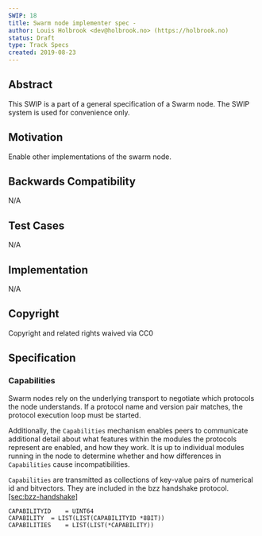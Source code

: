 ```yaml
---
SWIP: 18
title: Swarm node implementer spec - 
author: Louis Holbrook <dev@holbrook.no> (https://holbrook.no)
status: Draft
type: Track Specs
created: 2019-08-23
---
```


## Abstract

This SWIP is a part of a general specification of a Swarm node. The SWIP system is used for convenience only.

## Motivation

Enable other implementations of the swarm node.

## Backwards Compatibility

N/A

## Test Cases

N/A

## Implementation

N/A

## Copyright

Copyright and related rights waived via CC0

## Specification

### Capabilities

Swarm nodes rely on the underlying transport to negotiate which
protocols the node understands. If a protocol name and version pair
matches, the protocol execution loop must be started.

Additionally, the `Capabilities` mechanism enables peers to communicate
additional detail about what features within the modules the protocols
represent are enabled, and how they work. It is up to individual modules
running in the node to determine whether and how differences in
`Capabilities` cause incompatibilities.

`Capabilities` are transmitted as collections of key-value pairs of
numerical id and bitvectors. They are included in the bzz handshake
protocol. [\[sec:bzz-handshake\]](#sec:bzz-handshake)

    CAPABILITYID    = UINT64
    CAPABILITY  = LIST(LIST(CAPABILITYID *8BIT))
    CAPABILITIES    = LIST(LIST(*CAPABILITY))
